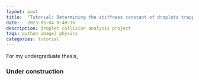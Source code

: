 ```yaml
---
layout: post
title:  "Tutorial: Determining the stiffness constant of droplets trapped by optical tweezers"
date:   2023-05-04 0:40:16
description: Droplet collision analysis project
tags: python imageJ physics
categories: tutorial
---
```

For my undergraduate thesis, 


### Under construction